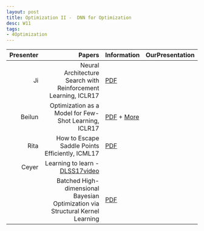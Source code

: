 ```yaml
---
layout: post
title: Optimization II -  DNN for Optimization
desc: W11
tags:
- 4Optimization
---
```




| Presenter | Papers | Information| OurPresentation |
| -----: | ----------: | :----- | :----- |
| Ji | Neural Architecture Search with Reinforcement Learning, ICLR17 | [PDF](https://openreview.net/pdf?id=r1Ue8Hcxg) |
| Beilun |   Optimization as a Model for Few-Shot Learning, ICLR17  | [PDF](https://openreview.net/pdf?id=rJY0-Kcll) + [More](https://github.com/songrotek/Meta-Learning-Papers)|
| Rita | How to Escape Saddle Points Efficiently,  ICML17 | [PDF](https://arxiv.org/abs/1703.00887) |
| Ceyer | Learning to learn -  [DLSS17video](http://videolectures.net/deeplearning2017_de_freitas_learning_to_learn/)|
|  | Batched High-dimensional Bayesian Optimization via Structural Kernel Learning | [PDF](https://arxiv.org/abs/1703.01973)|
